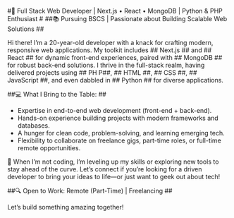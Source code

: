 #🚀 Full Stack Web Developer | Next.js • React • MongoDB | Python & PHP Enthusiast #
##📚 Pursuing BSCS | Passionate about Building Scalable Web Solutions  ##

Hi there! I’m a 20-year-old developer with a knack for crafting modern, responsive web applications. My toolkit includes ## Next.js ## and ## React ## for dynamic front-end experiences, paired with ## MongoDB ## for robust back-end solutions. I thrive in the full-stack realm, having delivered projects using ## PH P##, ## HTML ##, ## CSS ##, ## JavaScript ##, and even dabbled in ## Python ## for diverse applications.  

##💻 What I Bring to the Table:  ##
- Expertise in end-to-end web development (front-end + back-end).  
- Hands-on experience building projects with modern frameworks and databases.  
- A hunger for clean code, problem-solving, and learning emerging tech.  
- Flexibility to collaborate on freelance gigs, part-time roles, or full-time remote opportunities.  

🌱 When I’m not coding, I’m leveling up my skills or exploring new tools to stay ahead of the curve. Let’s connect if you’re looking for a driven developer to bring your ideas to life—or just want to geek out about tech!  

##🔍 Open to Work: Remote (Part-Time) | Freelancing  ##

Let’s build something amazing together!
